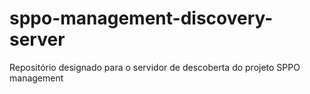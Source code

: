 # sppo-management-discovery-server
Repositório designado para o servidor de descoberta do projeto SPPO management

